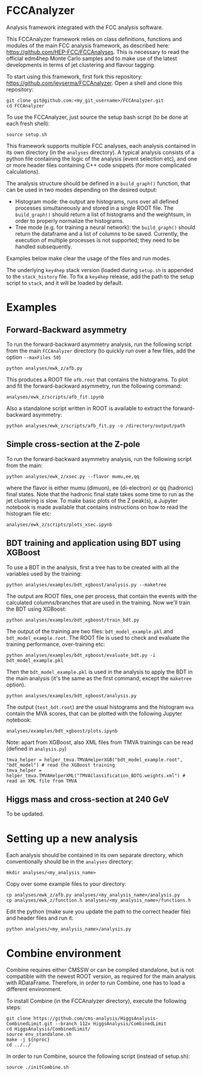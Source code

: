 # FCCAnalyzer
Analysis framework integrated with the FCC analysis software.

This FCCAnalyzer framework relies on class definitions, functions and modules of the main FCC analysis framework, as described here: https://github.com/HEP-FCC/FCCAnalyses. This is necessary to read the official edm4hep Monte Carlo samples and to make use of the latest developments in terms of jet clustering and flavour tagging.

To start using this framework, first fork this repository: https://github.com/jeyserma/FCCAnalyzer. Open a shell and clone this repository:


```shell
git clone git@github.com:<my_git_username>/FCCAnalyzer.git
cd FCCAnalyzer
```

To use the FCCAnalyzer, just source the setup bash script (to be done at each fresh shell):

```shell
source setup.sh
```

This framework supports multiple FCC analyses, each analysis contained in its own directory (in the `analyses` directory). A typical analysis consists of a python file containing the logic of the analysis (event selection etc), and one or more header files containing C++ code snippets (for more complicated calculations).

The analysis structure should be defined in a `build_graph()` function, that can be used in two modes depending on the desired output:

- Histogram mode: the output are histograms, runs over all defined processes simultaneously and stored in a single ROOT file. The `build_graph()` should return a list of histograms and the weightsum, in order to properly normalize the histograms.
- Tree mode (e.g. for training a neural network): the `build_graph()` should return the dataframe and a list of columns to be saved. Currently, the execution of multiple processes is not supported; they need to be handled subsequently.

Examples below make clear the usage of the files and run modes.


The underlying `key4hep` stack version (loaded during `setup.sh` is appended to the `stack_history` file. To fix a `key4hep` release, add the path to the setup script to `stack`, and it will be loaded by default.



# Examples

## Forward-Backward asymmetry
To run the forward-backward asymmetry analysis, run the following script from the main `FCCAnalyzer` directory (to quickly run over a few files, add the option `--maxFiles 50`)

```shell
python analyses/ewk_z/afb.py
```

This produces a ROOT file `afb.root` that contains the histograms. To plot and fit the forward-backward asymmetry, run the following command:

```shell
analyses/ewk_z/scripts/afb_fit.ipynb
```

Also a standalone script written in ROOT is available to extract the forward-backward asymmetry:

```shell
python analyses/ewk_z/scripts/afb_fit.py -o /directory/output/path
```

## Simple cross-section at the Z-pole
To run the forward-backward asymmetry analysis, run the following script from the main:

```shell
python analyses/ewk_z/xsec.py --flavor mumu,ee,qq
```

where the flavor is either mumu (dimuon), ee (di-electron) or qq (hadronic) final states. Note that the hadronic final state takes some time to run as the jet clustering is slow. To make basic plots of the Z peak(s), a Jupyter notebook is made available that contains instructions on how to read the histogram file etc:

```shell
analyses/ewk_z/scripts/plots_xsec.ipynb
```

## BDT training and application using BDT using XGBoost
To use a BDT in the analysis, first a tree has to be created with all the variables used by the training:

```shell
python analyses/examples/bdt_xgboost/analysis.py --maketree
```

The output are ROOT files, one per process, that contain the events with the calculated columns/branches that are used in the training. Now we'll train the BDT using XGBoost:


```shell
python analyses/examples/bdt_xgboost/train_bdt.py
```

The output of the training are two files: `bdt_model_example.pkl` and `bdt_model_example.root`. The ROOT file is used to check and evaluate the training performance, over-training etc:

```shell
python analyses/examples/bdt_xgboost/evaluate_bdt.py -i bdt_model_example.pkl
```

Then the `bdt_model_example.pkl` is used in the analysis to apply the BDT in the main analysis (it's the same as the first command, except the `maketree` option).

```shell
python analyses/examples/bdt_xgboost/analysis.py
```

The output (`test_bdt.root`) are the usual histograms and the histogram `mva` contain the MVA scores, that can be plotted with the following Jupyter notebook:

```shell
analyses/examples/bdt_xgboost/plots.ipynb
```

Note: apart from XGBoost, also XML files from TMVA trainings can be read (defined in `analysis.py`)

```shell
tmva_helper = helper_tmva.TMVAHelperXGB("bdt_model_example.root", "bdt_model") # read the XGBoost training
tmva_helper = helper_tmva.TMVAHelperXML("TMVAClassification_BDTG.weights.xml") # read an XML file from TMVA
```






## Higgs mass and cross-section at 240 GeV
To be updated.


# Setting up a new analysis
Each analysis should be contained in its own separate directory, which conventionally should be in the `analyses` directory:

```shell
mkdir analyses/<my_analysis_name>
```

Copy over some example files to your directory:

```shell
cp analyses/ewk_z/afb.py analyses/<my_analysis_name>/analysis.py
cp analyses/ewk_z/function.h analyses/<my_analysis_name>/functions.h
```

Edit the python (make sure you update the path to the correct header file) and header files and run it:

```shell
python analyses/<my_analysis_name>/analysis.py
```


# Combine environment
Combine requires either CMSSW or can be compiled standalone, but is not compatible with the newest ROOT version, as required for the main analysis with RDataFrame. Therefore, in order to run Combine, one has to load a different environment.

To install Combine (in the FCCAnalyzer directory), execute the following steps:

```shell
git clone https://github.com/cms-analysis/HiggsAnalysis-CombinedLimit.git --branch 112x HiggsAnalysis/CombinedLimit
cd HiggsAnalysis/CombinedLimit/
source env_standalone.sh
make -j ${nproc}
cd ../../
```

In order to run Combine, source the following script (instead of setup.sh):

```shell
source ./initCombine.sh
```